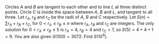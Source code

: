 Circles $A$ and $B$ are tangent to each other and to line $L$ at three distinct points.
Circle $C$ is inside the space between $A$, $B$ and $L$, and tangent to all three.
Let $r_A$, $r_B$ and $r_C$ be the radii of $A$, $B$ and $C$ respectively.
Let $S(n) = \sum r_A + r_B + r_C$, for $0 \lt r_A \le r_B \le n$ where $r_A$, $r_B$ and $r_C$ are integers.
The only solution for $0 \lt r_A \le r_B \le 5$ is $r_A = 4$, $r_B = 4$ and $r_C = 1$, so $S(5) = 4 + 4 + 1 = 9$.
You are also given $S(100) = 3072$.
Find $S(10^9)$.